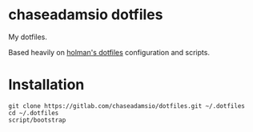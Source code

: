 # chaseadamsio dotfiles

My dotfiles.

Based heavily on [holman's dotfiles](https://github.com/holman/dotfiles) configuration and scripts.

# Installation

```
git clone https://gitlab.com/chaseadamsio/dotfiles.git ~/.dotfiles
cd ~/.dotfiles
script/bootstrap
```

